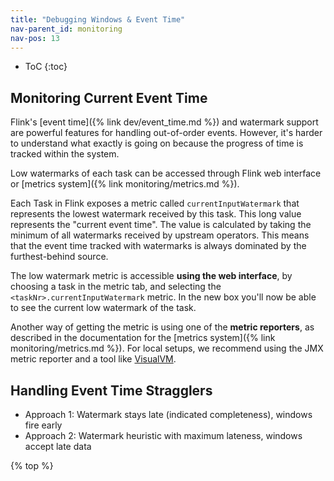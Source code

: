 ```yaml
---
title: "Debugging Windows & Event Time"
nav-parent_id: monitoring
nav-pos: 13
---
```

<!--
Licensed to the Apache Software Foundation (ASF) under one
or more contributor license agreements.  See the NOTICE file
distributed with this work for additional information
regarding copyright ownership.  The ASF licenses this file
to you under the Apache License, Version 2.0 (the
"License"); you may not use this file except in compliance
with the License.  You may obtain a copy of the License at

  http://www.apache.org/licenses/LICENSE-2.0

Unless required by applicable law or agreed to in writing,
software distributed under the License is distributed on an
"AS IS" BASIS, WITHOUT WARRANTIES OR CONDITIONS OF ANY
KIND, either express or implied.  See the License for the
specific language governing permissions and limitations
under the License.
-->

* ToC
{:toc}

## Monitoring Current Event Time

Flink's [event time]({% link dev/event_time.md %}) and watermark support are powerful features for handling
out-of-order events. However, it's harder to understand what exactly is going on because the progress of time
is tracked within the system.

Low watermarks of each task can be accessed through Flink web interface or [metrics system]({% link monitoring/metrics.md %}).

Each Task in Flink exposes a metric called `currentInputWatermark` that represents the lowest watermark received
by this task. This long value represents the "current event time".
The value is calculated by taking the minimum of all watermarks received by upstream operators. This means that 
the event time tracked with watermarks is always dominated by the furthest-behind source.

The low watermark metric is accessible **using the web interface**, by choosing a task in the metric tab,
and selecting the `<taskNr>.currentInputWatermark` metric. In the new box you'll now be able to see 
the current low watermark of the task.

Another way of getting the metric is using one of the **metric reporters**, as described in the documentation
for the [metrics system]({% link monitoring/metrics.md %}).
For local setups, we recommend using the JMX metric reporter and a tool like [VisualVM](https://visualvm.github.io/).




## Handling Event Time Stragglers

  - Approach 1: Watermark stays late (indicated completeness), windows fire early
  - Approach 2: Watermark heuristic with maximum lateness, windows accept late data

{% top %}
